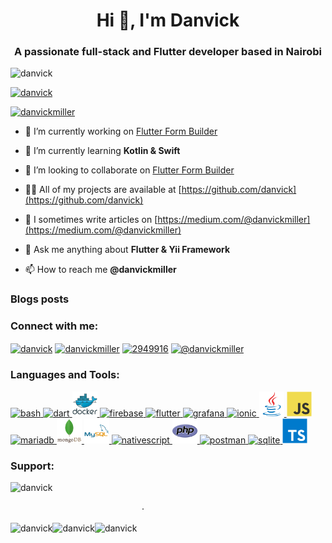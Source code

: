 <h1 align="center">Hi 👋, I'm Danvick</h1>
<h3 align="center">A passionate full-stack and Flutter developer based in Nairobi</h3>

<p align="left"> <img src="https://komarev.com/ghpvc/?username=danvick&label=Profile%20views&color=0e75b6&style=flat" alt="danvick" /> </p>

<p align="left"> <a href="https://github.com/ryo-ma/github-profile-trophy"><img src="https://github-profile-trophy.vercel.app/?username=danvick" alt="danvick" /></a> </p>

<p align="left"> <a href="https://twitter.com/danvickmiller" target="blank"><img src="https://img.shields.io/twitter/follow/danvickmiller?logo=twitter&style=for-the-badge" alt="danvickmiller" /></a> </p>

- 🔭 I’m currently working on [Flutter Form Builder](https://github.com/flutter-form-builder-ecosystem/flutter_form_builder)

- 🌱 I’m currently learning **Kotlin & Swift**

- 👯 I’m looking to collaborate on [Flutter Form Builder](https://github.com/flutter-form-builder-ecosystem/flutter_form_builder)

- 👨‍💻 All of my projects are available at [https://github.com/danvick](https://github.com/danvick)

- 📝 I sometimes write articles on [https://medium.com/@danvickmiller](https://medium.com/@danvickmiller)

- 💬 Ask me anything about **Flutter & Yii Framework**

- 📫 How to reach me **@danvickmiller**

### Blogs posts
<!-- BLOG-POST-LIST:START -->
<!-- BLOG-POST-LIST:END -->

<h3 align="left">Connect with me:</h3>
<p align="left">
<a href="https://dev.to/danvick" target="blank"><img align="center" src="https://raw.githubusercontent.com/rahuldkjain/github-profile-readme-generator/master/src/images/icons/Social/devto.svg" alt="danvick" height="30" width="40" /></a>
<a href="https://twitter.com/danvickmiller" target="blank"><img align="center" src="https://raw.githubusercontent.com/rahuldkjain/github-profile-readme-generator/master/src/images/icons/Social/twitter.svg" alt="danvickmiller" height="30" width="40" /></a>
<a href="https://stackoverflow.com/users/2949916" target="blank"><img align="center" src="https://raw.githubusercontent.com/rahuldkjain/github-profile-readme-generator/master/src/images/icons/Social/stack-overflow.svg" alt="2949916" height="30" width="40" /></a>
<a href="https://medium.com/@danvickmiller" target="blank"><img align="center" src="https://raw.githubusercontent.com/rahuldkjain/github-profile-readme-generator/master/src/images/icons/Social/medium.svg" alt="@danvickmiller" height="30" width="40" /></a>
</p>

<h3 align="left">Languages and Tools:</h3>
<p align="left"> <a href="https://www.gnu.org/software/bash/" target="_blank" rel="noreferrer"> <img src="https://www.vectorlogo.zone/logos/gnu_bash/gnu_bash-icon.svg" alt="bash" width="40" height="40"/> </a> <a href="https://dart.dev" target="_blank" rel="noreferrer"> <img src="https://www.vectorlogo.zone/logos/dartlang/dartlang-icon.svg" alt="dart" width="40" height="40"/> </a> <a href="https://www.docker.com/" target="_blank" rel="noreferrer"> <img src="https://raw.githubusercontent.com/devicons/devicon/master/icons/docker/docker-original-wordmark.svg" alt="docker" width="40" height="40"/> </a> <a href="https://firebase.google.com/" target="_blank" rel="noreferrer"> <img src="https://www.vectorlogo.zone/logos/firebase/firebase-icon.svg" alt="firebase" width="40" height="40"/> </a> <a href="https://flutter.dev" target="_blank" rel="noreferrer"> <img src="https://www.vectorlogo.zone/logos/flutterio/flutterio-icon.svg" alt="flutter" width="40" height="40"/> </a> <a href="https://grafana.com" target="_blank" rel="noreferrer"> <img src="https://www.vectorlogo.zone/logos/grafana/grafana-icon.svg" alt="grafana" width="40" height="40"/> </a> <a href="https://ionicframework.com" target="_blank" rel="noreferrer"> <img src="https://upload.wikimedia.org/wikipedia/commons/d/d1/Ionic_Logo.svg" alt="ionic" width="40" height="40"/> </a> <a href="https://www.java.com" target="_blank" rel="noreferrer"> <img src="https://raw.githubusercontent.com/devicons/devicon/master/icons/java/java-original.svg" alt="java" width="40" height="40"/> </a> <a href="https://developer.mozilla.org/en-US/docs/Web/JavaScript" target="_blank" rel="noreferrer"> <img src="https://raw.githubusercontent.com/devicons/devicon/master/icons/javascript/javascript-original.svg" alt="javascript" width="40" height="40"/> </a> <a href="https://mariadb.org/" target="_blank" rel="noreferrer"> <img src="https://www.vectorlogo.zone/logos/mariadb/mariadb-icon.svg" alt="mariadb" width="40" height="40"/> </a> <a href="https://www.mongodb.com/" target="_blank" rel="noreferrer"> <img src="https://raw.githubusercontent.com/devicons/devicon/master/icons/mongodb/mongodb-original-wordmark.svg" alt="mongodb" width="40" height="40"/> </a> <a href="https://www.mysql.com/" target="_blank" rel="noreferrer"> <img src="https://raw.githubusercontent.com/devicons/devicon/master/icons/mysql/mysql-original-wordmark.svg" alt="mysql" width="40" height="40"/> </a> <a href="https://nativescript.org/" target="_blank" rel="noreferrer"> <img src="https://raw.githubusercontent.com/detain/svg-logos/780f25886640cef088af994181646db2f6b1a3f8/svg/nativescript.svg" alt="nativescript" width="40" height="40"/> </a> <a href="https://www.php.net" target="_blank" rel="noreferrer"> <img src="https://raw.githubusercontent.com/devicons/devicon/master/icons/php/php-original.svg" alt="php" width="40" height="40"/> </a> <a href="https://postman.com" target="_blank" rel="noreferrer"> <img src="https://www.vectorlogo.zone/logos/getpostman/getpostman-icon.svg" alt="postman" width="40" height="40"/> </a> <a href="https://www.sqlite.org/" target="_blank" rel="noreferrer"> <img src="https://www.vectorlogo.zone/logos/sqlite/sqlite-icon.svg" alt="sqlite" width="40" height="40"/> </a> <a href="https://www.typescriptlang.org/" target="_blank" rel="noreferrer"> <img src="https://raw.githubusercontent.com/devicons/devicon/master/icons/typescript/typescript-original.svg" alt="typescript" width="40" height="40"/> </a> </p>

<h3 align="left">Support:</h3>
<p>
<a href="https://www.buymeacoffee.com/danvick"> 
<img align="left" src="https://cdn.buymeacoffee.com/buttons/v2/default-yellow.png" height="50" width="210" alt="danvick" />
</a>
</p><br><br>&middot;

<p>
<img align="left" src="https://github-readme-stats.vercel.app/api/top-langs?username=danvick&show_icons=true&locale=en&layout=compact" alt="danvick" />&nbsp;
<img align="left" src="https://github-readme-stats.vercel.app/api?username=danvick&show_icons=true&locale=en" alt="danvick" />&nbsp;
<img align="left" src="https://github-readme-streak-stats.herokuapp.com/?user=danvick&" alt="danvick" />
</p>
